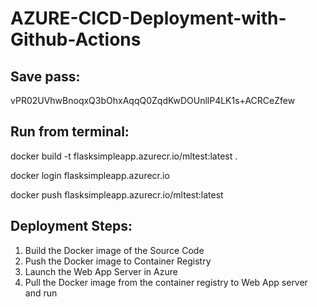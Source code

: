 # AZURE-CICD-Deployment-with-Github-Actions

## Save pass:

vPR02UVhwBnoqxQ3bOhxAqqQ0ZqdKwDOUnllP4LK1s+ACRCeZfew


## Run from terminal:

docker build -t flasksimpleapp.azurecr.io/mltest:latest .

docker login flasksimpleapp.azurecr.io

docker push flasksimpleapp.azurecr.io/mltest:latest


## Deployment Steps:

1. Build the Docker image of the Source Code
2. Push the Docker image to Container Registry
3. Launch the Web App Server in Azure 
4. Pull the Docker image from the container registry to Web App server and run 
